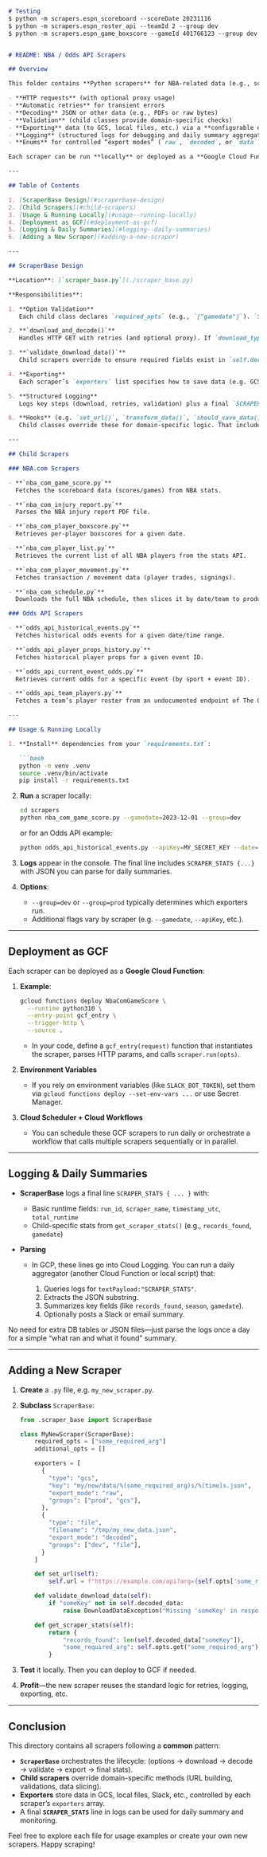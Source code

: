 ````markdown

# Testing
$ python -m scrapers.espn_scoreboard --scoreDate 20231116
$ python -m scrapers.espn_roster_api --teamId 2 --group dev
$ python -m scrapers.espn_game_boxscore --gameId 401766123 --group dev --skip_json True


# README: NBA / Odds API Scrapers

## Overview

This folder contains **Python scrapers** for NBA-related data (e.g., schedules, player movement, boxscores) and Odds API data (historical and current odds). All scrapers inherit from a central **`ScraperBase`** class that handles:

- **HTTP requests** (with optional proxy usage)
- **Automatic retries** for transient errors
- **Decoding** JSON or other data (e.g., PDFs or raw bytes)
- **Validation** (child classes provide domain-specific checks)
- **Exporting** data (to GCS, local files, etc.) via a **configurable exporter registry**
- **Logging** (structured logs for debugging and daily summary aggregation)
- **Enums** for controlled “export modes” (`raw`, `decoded`, or `data`)

Each scraper can be run **locally** or deployed as a **Google Cloud Function**. You can also chain them in **Cloud Workflows** for orchestrated runs.

---

## Table of Contents

1. [ScraperBase Design](#scraperbase-design)
2. [Child Scrapers](#child-scrapers)
3. [Usage & Running Locally](#usage--running-locally)
4. [Deployment as GCF](#deployment-as-gcf)
5. [Logging & Daily Summaries](#logging--daily-summaries)
6. [Adding a New Scraper](#adding-a-new-scraper)

---

## ScraperBase Design

**Location**: [`scraper_base.py`](./scraper_base.py)

**Responsibilities**:

1. **Option Validation**  
   Each child class declares `required_opts` (e.g., `["gamedate"]`). `ScraperBase` checks them before running.

2. **`download_and_decode()`**  
   Handles HTTP GET with retries (and optional proxy). If `download_type` is JSON, it automatically decodes into `self.decoded_data`. Otherwise, you can parse it manually (e.g., PDFs).

3. **`validate_download_data()`**  
   Child scrapers override to ensure required fields exist in `self.decoded_data` (or the raw bytes).

4. **Exporting**  
   Each scraper’s `exporters` list specifies how to save data (e.g. GCS, file, Slack). Config fields like `"export_mode": "raw"` or `"decoded"` control whether the exporter receives bytes (`raw_response.content`), the JSON object (`decoded_data`), or a custom slice from `self.data`.

5. **Structured Logging**  
   Logs key steps (download, retries, validation) plus a final `SCRAPER_STATS` line you can parse for daily summaries. You can also override `post_export()` to add additional behaviors after exporting.

6. **Hooks** (e.g. `set_url()`, `transform_data()`, `should_save_data()`)  
   Child classes override these for domain-specific logic. That includes building URLs, deciding if data is valid, or slicing the final data for partial exports.

---

## Child Scrapers

### NBA.com Scrapers

- **`nba_com_game_score.py`**  
  Fetches the scoreboard data (scores/games) from NBA stats.

- **`nba_com_injury_report.py`**  
  Parses the NBA injury report PDF file.

- **`nba_com_player_boxscore.py`**  
  Retrieves per-player boxscores for a given date.

- **`nba_com_player_list.py`**  
  Retrieves the current list of all NBA players from the stats API.

- **`nba_com_player_movement.py`**  
  Fetches transaction / movement data (player trades, signings).

- **`nba_com_schedule.py`**  
  Downloads the full NBA schedule, then slices it by date/team to produce multiple exports.

### Odds API Scrapers

- **`odds_api_historical_events.py`**  
  Fetches historical odds events for a given date/time range.

- **`odds_api_player_props_history.py`**  
  Fetches historical player props for a given event ID.

- **`odds_api_current_event_odds.py`**  
  Retrieves current odds for a specific event (by sport + event ID).

- **`odds_api_team_players.py`**  
  Fetches a team’s player roster from an undocumented endpoint of The Odds API.

---

## Usage & Running Locally

1. **Install** dependencies from your `requirements.txt`:

   ```bash
   python -m venv .venv
   source .venv/bin/activate
   pip install -r requirements.txt
````

2. **Run** a scraper locally:

   ```bash
   cd scrapers
   python nba_com_game_score.py --gamedate=2023-12-01 --group=dev
   ```

   or for an Odds API example:

   ```bash
   python odds_api_historical_events.py --apiKey=MY_SECRET_KEY --date=2023-12-01T22:45:00Z
   ```

3. **Logs** appear in the console. The final line includes `SCRAPER_STATS {...}` with JSON you can parse for daily summaries.

4. **Options**:

   * `--group=dev` or `--group=prod` typically determines which exporters run.
   * Additional flags vary by scraper (e.g. `--gamedate`, `--apiKey`, etc.).

---

## Deployment as GCF

Each scraper can be deployed as a **Google Cloud Function**:

1. **Example**:

   ```bash
   gcloud functions deploy NbaComGameScore \
     --runtime python310 \
     --entry-point gcf_entry \
     --trigger-http \
     --source .
   ```

   * In your code, define a `gcf_entry(request)` function that instantiates the scraper, parses HTTP params, and calls `scraper.run(opts)`.

2. **Environment Variables**

   * If you rely on environment variables (like `SLACK_BOT_TOKEN`), set them via `gcloud functions deploy --set-env-vars ...` or use Secret Manager.

3. **Cloud Scheduler + Cloud Workflows**

   * You can schedule these GCF scrapers to run daily or orchestrate a workflow that calls multiple scrapers sequentially or in parallel.

---

## Logging & Daily Summaries

* **ScraperBase** logs a final line `SCRAPER_STATS { ... }` with:

  * Basic runtime fields: `run_id`, `scraper_name`, `timestamp_utc`, `total_runtime`
  * Child-specific stats from `get_scraper_stats()` (e.g., `records_found`, `gamedate`)

* **Parsing**

  * In GCP, these lines go into Cloud Logging. You can run a daily aggregator (another Cloud Function or local script) that:

    1. Queries logs for `textPayload:"SCRAPER_STATS"`.
    2. Extracts the JSON substring.
    3. Summarizes key fields (like `records_found`, `season`, `gamedate`).
    4. Optionally posts a Slack or email summary.

No need for extra DB tables or JSON files—just parse the logs once a day for a simple “what ran and what it found” summary.

---

## Adding a New Scraper

1. **Create** a `.py` file, e.g. `my_new_scraper.py`.

2. **Subclass** `ScraperBase`:

   ```python
   from .scraper_base import ScraperBase

   class MyNewScraper(ScraperBase):
       required_opts = ["some_required_arg"]
       additional_opts = []

       exporters = [
         {
           "type": "gcs",
           "key": "my/new/data/%(some_required_arg)s/%(time)s.json",
           "export_mode": "raw",
           "groups": ["prod", "gcs"],
         },
         {
           "type": "file",
           "filename": "/tmp/my_new_data.json",
           "export_mode": "decoded",
           "groups": ["dev", "file"],
         }
       ]

       def set_url(self):
           self.url = f"https://example.com/api?arg={self.opts['some_required_arg']}"

       def validate_download_data(self):
           if "someKey" not in self.decoded_data:
               raise DownloadDataException("Missing 'someKey' in response.")

       def get_scraper_stats(self):
           return {
               "records_found": len(self.decoded_data["someKey"]),
               "some_required_arg": self.opts.get("some_required_arg")
           }
   ```

3. **Test** it locally. Then you can deploy to GCF if needed.

4. **Profit**—the new scraper reuses the standard logic for retries, logging, exporting, etc.

---

## Conclusion

This directory contains all scrapers following a **common** pattern:

* **`ScraperBase`** orchestrates the lifecycle: (options → download → decode → validate → export → final stats).
* **Child scrapers** override domain-specific methods (URL building, validations, data slicing).
* **Exporters** store data in GCS, local files, Slack, etc., controlled by each scraper’s `exporters` array.
* A final **`SCRAPER_STATS`** line in logs can be used for daily summary and monitoring.

Feel free to explore each file for usage examples or create your own new scrapers. Happy scraping!
